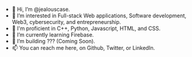 - 👋 Hi, I’m @jealouscase.
- 👀 I’m interested in Full-stack Web applications, Software development, Web3, cybersecurity, and entrepreneurship.
- 💪 I'm proficient in C++, Python, Javascript, HTML, and CSS.
- 🌱 I’m currently learning Firebase.
- 🚧 I’m building ??? (Coming Soon).
- 📫 You can reach me here, on Github, Twitter, or LinkedIn.

<!---
jealouscase/jealouscase is a ✨ special ✨ repository because its `README.md` (this file) appears on your GitHub profile.
You can click the Preview link to take a look at your changes.
--->
